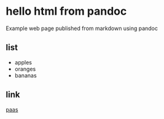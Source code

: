 # hello html from pandoc

Example web page published from markdown using pandoc

## list

- apples
- oranges
- bananas

## link
[paas](https://cloud.service.gov.uk)
